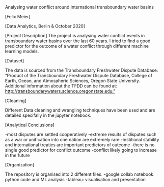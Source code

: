 
Analysing water conflict around international transboundary water basins

[Felix Meier]

[Data Analytics, Berlin & October 2020]



[Project Description]
The project is analysing water conflict events in transboundary water basins over the last 60 years. I tried to find a good predictor for the outcome of a water conflict through different machine learning models. 
   
[Dataset]

The data is sourced from the Transboundary Freshwater Dispute Database:
“Product of the Transboundary Freshwater Dispute Database, College of Earth, Ocean, and Atmospheric Sciences, Oregon State University.  Additional information about the TFDD can be found at: http://transboundarywaters.science.oregonstate.edu.”


[Cleaning]

Different Data cleaning and wrangling techniques have been used and are detailed specifally in the jupyter notebook.


[Analytical Conclusions]

-most disputes are settled cooperatively
-extreme results of disputes such as a war or unification into one nation are extremely rare
-institional stability and international treaties are important predictors of outcome
-there is no single good predictor for conflict outcome
-conflict likely going to increase in the future

[Organization]

The repository is organised into 2 different files. 
-google collab notebook: python code and ML analysis
-tableau: visualisation and presentation

